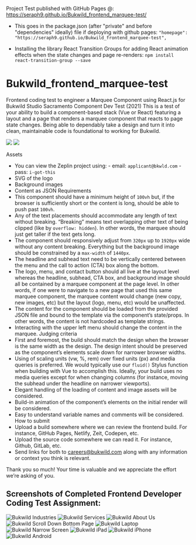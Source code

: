 Project Test published with GitHub Pages @: https://seraph9.github.io/Bukwild_frontend_marquee-test/

* This goes in the package.json (after "private" and before "dependencies" ideally) file if deploying with github pages: `"homepage": "https://seraph9.github.io/Bukwild_frontend_marquee-test",`

* Installing the library React Transition Groups for adding React animation effects when the state changes and page re-renders: `npm install react-transition-group --save`

# Bukwild_frontend_marquee-test
Frontend coding test to engineer a Marquee Component using React.js for Bukwild Studio Sacramento
Component Dev Test (2021)
This is a test of your ability to build a component-based stack (Vue or React) featuring a layout and a page that renders a marquee component that reacts to page state changes. Being able to dependably take a design and turn it into clean, maintainable code is foundational to working for Bukwild.

![](https://paper-attachments.dropbox.com/s_447AE59A7F28FBA4D4FDD63E6F289C3FE4799B3EA79D3A6AB9E292B846850F6C_1566846068646_Marquee_Comp.png)
![](https://paper-attachments.dropbox.com/s_447AE59A7F28FBA4D4FDD63E6F289C3FE4799B3EA79D3A6AB9E292B846850F6C_1566847172767_image.png)

Assets
- You can view the Zeplin project using:
        - email: `applicant@bkwld.com`
        - pass: `i-got-this`
- SVG of the logo
- Background images
- Content as JSON
Requirements
- This component should have a minimum height of `100vh` but, if the browser is sufficiently short or the content is long, should be able to push past `100vh`.
- Any of the text placements should accommodate any length of text without breaking. “Breaking” means text overlapping other text of being clipped (like by `overflow: hidden`).  In other words, the marquee should just get taller if the text gets long.
- The component should responsively adjust from `320px` up to `1920px` wide without any content breaking.  Everything but the background image should be constrained by a `max-width` of `1440px`.
- The headline and subhead text need to be vertically centered between the menu and the call to action (CTA) box along the bottom.
- The logo, menu, and contact button should all live at the layout level whereas the headline, subhead, CTA box, and background image should all be contained by a marquee component at the page level.  In other words, if one were to navigate to a new page that used this same marquee component, the marquee content would change (new copy, new images, etc) but the layout (logo, menu, etc) would be unaffected.
- The content for the component should be loaded from the provided JSON file and bound to the template via the component’s state/props.  In other words, the content is not hardcoded as template strings.
- Interacting with the upper left menu should change the content in the marquee.
Judging criteria
- First and foremost, the build should match the design when the browser is the same width as the design.  The design intent should be preserved as the component’s elements scale down for narrower browser widths.
- Using of scaling units (vw, %, rem) over fixed units (px) and media queries is preferred.  We would typically use our `fluid()` Stylus function when building with Vue to accomplish this. Ideally, your build uses no media queries except for when changing columns (for instance, moving the subhead under the headline on narrower viewports).
- Elegant handling of the loading of content and image assets will be considered.
- Build-in animation of the component’s elements on the initial render will be considered.
- Easy to understand variable names and comments will be considered.
How to submit
- Upload a build somewhere where we can review the frontend build. For instance, GitHub Pages, Netlify, Zeit, Codepen, etc.
- Upload the source code somewhere we can read it.  For instance, Github, GitLab, etc.
- Send links for both to careers@bukwild.com along with any information or context you think is relevant.

Thank you so much!  Your time is valuable and we appreciate the effort we’re asking of you.

## Screenshots of Completed Frontend Developer Coding Test Assignment:
![Bukwild Industries](/screenshots/Bukwild1.png)
![Bukwild Services](/screenshots/Bukwild2.png)
![Bukwild About Us](/screenshots/Bukwild3.png)
![Bukwild Scroll Down Bottom Page](/screenshots/Bukwild4.png)
![Bukwild Laptop](/screenshots/Bukwild-laptop.png)
![Bukwild Narrow Screen](/screenshots/Bukwild-narrow.png)
![Bukwild iPad](/screenshots/Bukwild-iPad.png)
![Bukwild iPhone](/screenshots/Bukwild-iPhone.png)
![Bukwild Android](/screenshots/Bukwild-android.png)

